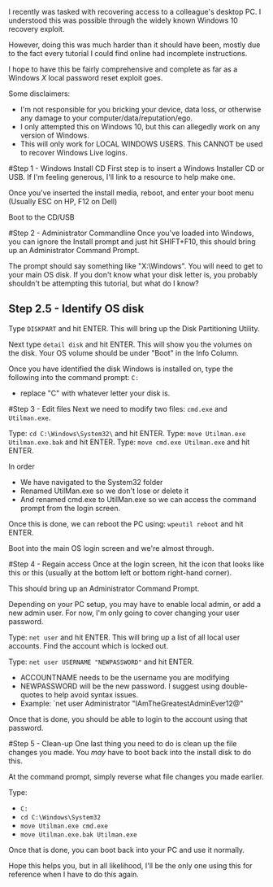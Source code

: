 I recently was tasked with recovering access to a colleague's desktop PC. I understood this was possible through the widely known Windows 10 recovery exploit.

However, doing this was much harder than it should have been, mostly due to the fact every tutorial I could find online had incomplete instructions.

I hope to have this be fairly comprehensive and complete as far as a Windows *X* local password reset exploit goes.

Some disclaimers:
* I'm not responsible for you bricking your device, data loss, or otherwise any damage to your computer/data/reputation/ego.
* I only attempted this on Windows 10, but this can allegedly work on any version of Windows.
* This will only work for LOCAL WINDOWS USERS. This CANNOT be used to recover Windows Live logins.

#Step 1 - Windows Install CD
First step is to insert a Windows Installer CD or USB. If I'm feeling generous, I'll link to a resource to help make one.

Once you've inserted the install media, reboot, and enter your boot menu (Usually ESC on HP, F12 on Dell)

Boot to the CD/USB

#Step 2 - Administrator Commandline
Once you've loaded into Windows, you can ignore the Install prompt and just hit SHIFT+F10, this should bring up an Administrator Command Prompt.

The prompt should say something like "X:\Windows\". You will need to get to your main OS disk. If you don't know what your disk letter is, you probably shouldn't be attempting this tutorial, but what do I know?

## Step 2.5 - Identify OS disk
Type `DISKPART` and hit ENTER. This will bring up the Disk Partitioning Utility.

Next type `detail disk` and hit ENTER. This will show you the volumes on the disk. Your OS volume should be under "Boot" in the Info Column.

Once you have identified the disk Windows is installed on, type the following into the command prompt:
`C:`
* replace "C" with whatever letter your disk is.

#Step 3 - Edit files
Next we need to modify two files: `cmd.exe` and `Utilman.exe`.

Type: `cd C:\Windows\System32\` and hit ENTER.
Type: `move Utilman.exe Utilman.exe.bak` and hit ENTER.
Type: `move cmd.exe Utilman.exe` and hit ENTER.

In order
* We have navigated to the System32 folder
* Renamed UtilMan.exe so we don't lose or delete it
* And renamed cmd.exe to UtilMan.exe so we can access the command prompt from the login screen.

Once this is done, we can reboot the PC using: `wpeutil reboot` and hit ENTER.

Boot into the main OS login screen and we're almost through.

#Step 4 - Regain access
Once at the login screen, hit the icon that looks like this <image1> or this <image2> (usually at the bottom left or bottom right-hand corner).

This should bring up an Administrator Command Prompt.

Depending on your PC setup, you may have to enable local admin, or add a new admin user. For now, I'm only going to cover changing your user password.

Type: `net user` and hit ENTER. This will bring up a list of all local user accounts.
Find the account which is locked out.

Type: `net user USERNAME "NEWPASSWORD"` and hit ENTER.
* ACCOUNTNAME needs to be the username you are modifying
* NEWPASSWORD will be the new password. I suggest using double-quotes to help avoid syntax issues.
* Example: `net user Administrator "IAmTheGreatestAdminEver12@"

Once that is done, you should be able to login to the account using that password.

#Step 5 - Clean-up
One last thing you need to do is clean up the file changes you made. You *may* have to boot back into the install disk to do this.

At the command prompt, simply reverse what file changes you made earlier.

Type:
* `C:`
* `cd C:\Windows\System32`
* `move Utilman.exe cmd.exe`
* `move Utilman.exe.bak Utilman.exe`

Once that is done, you can boot back into your PC and use it normally.

Hope this helps you, but in all likelihood, I'll be the only one using this for reference when I have to do this again.
